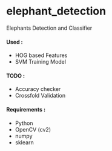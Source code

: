 # elephant_detection
Elephants Detection and Classifier
#### Used : 
* HOG based Features
* SVM Training Model

#### TODO : 
* Accuracy checker
* Crossfold Validation

#### Requirements :
* Python
* OpenCV (cv2)
* numpy
* sklearn
